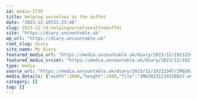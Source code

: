 ```yaml
---
id: media-2739
title: Helping ourselves at the buffet
date: "2023-12-19T21:23:46"
slug: 2023-12-19-helpingourselvesatthebuffet
site: "https://diary.uncountable.uk"
wp_url: "https://diary.uncountable.uk"
root_slug: diary
site_name: My Diary
featured_media_url: "https://media.uncountable.uk/diary/2023/12/19212347/IMG20231219130827.webp"
featured_media_srcset: "https://media.uncountable.uk/diary/2023/12/19212347/IMG20231219130827-300x225.webp 300w, https://media.uncountable.uk/diary/2023/12/19212347/IMG20231219130827-1024x768.webp 1024w, https://media.uncountable.uk/diary/2023/12/19212347/IMG20231219130827-150x150.webp 150w, https://media.uncountable.uk/diary/2023/12/19212347/IMG20231219130827-640x480.webp 640w, https://media.uncountable.uk/diary/2023/12/19212347/IMG20231219130827.webp 2000w"
type: media
source_url: "https://media.uncountable.uk/diary/2023/12/19212347/IMG20231219130827.webp"
media_details: {"width":2000,"height":1500,"file":"IMG20231219130827.webp","filesize":197174,"sizes":{"medium":{"file":"IMG20231219130827-300x225.webp","width":300,"height":225,"filesize":24850,"mime_type":"image/webp","source_url":"https://media.uncountable.uk/diary/2023/12/19212347/IMG20231219130827-300x225.webp"},"large":{"file":"IMG20231219130827-1024x768.webp","width":1024,"height":768,"filesize":178156,"mime_type":"image/webp","source_url":"https://media.uncountable.uk/diary/2023/12/19212347/IMG20231219130827-1024x768.webp"},"thumbnail":{"file":"IMG20231219130827-150x150.webp","width":150,"height":150,"filesize":9618,"mime_type":"image/webp","source_url":"https://media.uncountable.uk/diary/2023/12/19212347/IMG20231219130827-150x150.webp"},"mobwidth":{"file":"IMG20231219130827-640x480.webp","width":640,"height":480,"filesize":87550,"mime_type":"image/webp","source_url":"https://media.uncountable.uk/diary/2023/12/19212347/IMG20231219130827-640x480.webp"},"full":{"file":"IMG20231219130827.webp","width":2000,"height":1500,"mime_type":"image/webp","source_url":"https://media.uncountable.uk/diary/2023/12/19212347/IMG20231219130827.webp"}},"image_meta":{"aperture":"0","credit":"","camera":"","caption":"","created_timestamp":"0","copyright":"","focal_length":"0","iso":"0","shutter_speed":"0","title":"","orientation":"0","keywords":[]}}
category: []
tag: []
---
```


